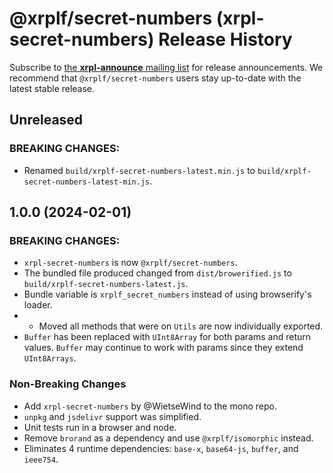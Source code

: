 # @xrplf/secret-numbers (xrpl-secret-numbers) Release History

Subscribe to [the **xrpl-announce** mailing list](https://groups.google.com/g/xrpl-announce) for release announcements. We recommend that `@xrplf/secret-numbers` users stay up-to-date with the latest stable release.

## Unreleased

### BREAKING CHANGES:
* Renamed `build/xrplf-secret-numbers-latest.min.js` to `build/xrplf-secret-numbers-latest-min.js`.

## 1.0.0 (2024-02-01)

### BREAKING CHANGES:
* `xrpl-secret-numbers` is now `@xrplf/secret-numbers`.
* The bundled file produced changed from  `dist/browerified.js` to `build/xrplf-secret-numbers-latest.js`.
* Bundle variable is `xrplf_secret_numbers` instead of using browserify's loader.
* * Moved all methods that were on `Utils` are now individually exported.
* `Buffer` has been replaced with `UInt8Array` for both params and return values. `Buffer` may continue to work with params since they extend `UInt8Arrays`.

### Non-Breaking Changes
* Add `xrpl-secret-numbers` by @WietseWind  to the mono repo.
* `unpkg` and `jsdelivr` support was simplified.
* Unit tests run in a browser and node.
* Remove `brorand` as a dependency and use `@xrplf/isomorphic` instead.
* Eliminates 4 runtime dependencies: `base-x`, `base64-js`, `buffer`, and `ieee754`.
